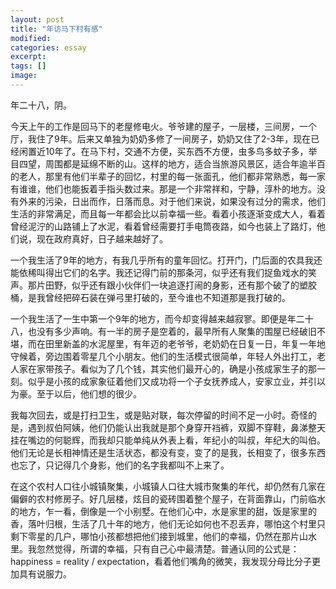 ```yaml
---
layout: post
title: "年访马下村有感"
modified:
categories: essay
excerpt:
tags: []
image:
---
```

年二十八，阴。

今天上午的工作是回马下的老屋修电火。爷爷建的屋子，一层楼，三间房，一个厅，我住了9年。后来又单独为奶奶多修了一间房子，奶奶又住了2-3年，现在已经闲置近10年了。在马下村，交通不方便，买东西不方便，虫多鸟多蚊子多，举目四望，周围都是延绵不断的山。这样的地方，适合当旅游风景区，适合年逾半百的老人，那里有他们半辈子的回忆，村里的每一张面孔，他们都非常熟悉，每一家有谁谁，他们也能扳着手指头数过来。那是一个非常祥和，宁静，淳朴的地方。没有外来的污染，日出而作，日落而息。对于他们来说，如果没有过分的需求，他们生活的非常满足，而且每一年都会比以前幸福一些。看着小孩逐渐变成大人，看着曾经泥泞的山路铺上了水泥，看着曾经需要打手电筒夜路，如今也装上了路灯，他们说，现在政府真好，日子越来越好了。

一个我生活了9年的地方，有我几乎所有的童年回忆。打开门，门后面的农具我还能依稀叫得出它们的名字。我还记得门前的那条河，似乎还有我们捉鱼戏水的笑声。那片田野，似乎还有跟小伙伴们一块追逐打闹的身影，还有那个破了的塑胶桶，是我曾经把碎石装在弹弓里打破的，至今谁也不知道那是我打破的。

一个我生活了一生中第一个9年的地方，而今却变得越来越寂寥。即便是年二十八，也没有多少声响。有一半的房子是空着的，最早所有人聚集的围屋已经破旧不堪，而在田里新盖的水泥屋里，有年迈的老爷爷，老奶奶在日复一日，年复一年地守候着，旁边围着零星几个小朋友。他们的生活模式很简单，年轻人外出打工，老人家在家带孩子。看似为了几个钱，其实他们最开心的，确是小孩成家生子的那一刻。似乎是小孩的成家象征着他们又成功将一个子女抚养成人，安家立业，并引以为豪。至于以后，他们想的很少。

我每次回去，或是打扫卫生，或是贴对联，每次停留的时间不足一小时。奇怪的是，遇到叔伯阿姨，他们仍能认出我就是那个身穿开裆裤，双脚不穿鞋，鼻涕整天挂在嘴边的何聪辉，而我却只能单纯从外表上看，年纪小的叫叔，年纪大的叫伯。他们无论是长相神情还是生活状态，都没有变，变了的是我，长相变了，很多东西也忘了，只记得几个身影，他们的名字我都叫不上来了。

在这个农村人口往小城镇聚集，小城镇人口往大城市聚集的年代，却仍然有几家在偏僻的农村修房子。好几层楼，炫目的瓷砖围着整个屋子，在背面靠山，门前临水的地方，乍一看，倒像是一个小别墅。在他们心中，水是家里的甜，饭是家里的香，落叶归根，生活了几十年的地方，他们无论如何也不忍丢弃，哪怕这个村里只剩下零星的几户，哪怕小孩都想把他们接到城里，他们的幸福，仍然在那片山水里。我忽然觉得，所谓的幸福，只有自己心中最清楚。普通认同的公式是：happiness = reality / expectation，看着他们嘴角的微笑，我发现分母比分子更加具有说服力。